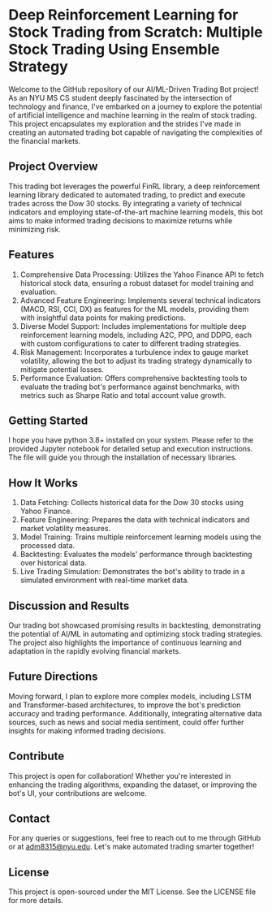 
# Deep Reinforcement Learning for Stock Trading from Scratch: Multiple Stock Trading Using Ensemble Strategy

Welcome to the GitHub repository of our AI/ML-Driven Trading Bot project! As an NYU MS CS student deeply fascinated by the intersection of technology and finance, I've embarked on a journey to explore the potential of artificial intelligence and machine learning in the realm of stock trading. This project encapsulates my exploration and the strides I've made in creating an automated trading bot capable of navigating the complexities of the financial markets.

## Project Overview
This trading bot leverages the powerful FinRL library, a deep reinforcement learning library dedicated to automated trading, to predict and execute trades across the Dow 30 stocks. By integrating a variety of technical indicators and employing state-of-the-art machine learning models, this bot aims to make informed trading decisions to maximize returns while minimizing risk.

## Features
1. Comprehensive Data Processing: Utilizes the Yahoo Finance API to fetch historical stock data, ensuring a robust dataset for model training and evaluation.
2. Advanced Feature Engineering: Implements several technical indicators (MACD, RSI, CCI, DX) as features for the ML models, providing them with insightful data points for making predictions.
3. Diverse Model Support: Includes implementations for multiple deep reinforcement learning models, including A2C, PPO, and DDPG, each with custom configurations to cater to different trading strategies.
4. Risk Management: Incorporates a turbulence index to gauge market volatility, allowing the bot to adjust its trading strategy dynamically to mitigate potential losses.
5. Performance Evaluation: Offers comprehensive backtesting tools to evaluate the trading bot's performance against benchmarks, with metrics such as Sharpe Ratio and total account value growth.

## Getting Started
I hope you have python 3.8+ installed on your system.
Please refer to the provided Jupyter notebook for detailed setup and execution instructions. The file will guide you through the installation of necessary libraries.

## How It Works
1. Data Fetching: Collects historical data for the Dow 30 stocks using Yahoo Finance.
2. Feature Engineering: Prepares the data with technical indicators and market volatility measures.
3. Model Training: Trains multiple reinforcement learning models using the processed data.
4. Backtesting: Evaluates the models' performance through backtesting over historical data.
5. Live Trading Simulation: Demonstrates the bot's ability to trade in a simulated environment with real-time market data.

## Discussion and Results
Our trading bot showcased promising results in backtesting, demonstrating the potential of AI/ML in automating and optimizing stock trading strategies. The project also highlights the importance of continuous learning and adaptation in the rapidly evolving financial markets.

## Future Directions
Moving forward, I plan to explore more complex models, including LSTM and Transformer-based architectures, to improve the bot's prediction accuracy and trading performance. Additionally, integrating alternative data sources, such as news and social media sentiment, could offer further insights for making informed trading decisions.

## Contribute
This project is open for collaboration! Whether you're interested in enhancing the trading algorithms, expanding the dataset, or improving the bot's UI, your contributions are welcome.

## Contact
For any queries or suggestions, feel free to reach out to me through GitHub or at adm8315@nyu.edu. Let's make automated trading smarter together!

## License
This project is open-sourced under the MIT License. See the LICENSE file for more details.
